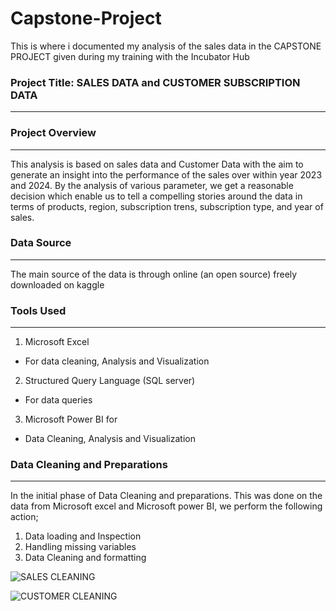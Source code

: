 # Capstone-Project
This is where i documented my analysis of the sales data in the CAPSTONE PROJECT given during my training with the Incubator Hub

### Project Title: SALES DATA and CUSTOMER SUBSCRIPTION DATA
---

### Project Overview
---
This analysis is based on sales data and Customer Data with the aim to generate an insight into the performance of the sales over within year 2023 and 2024. By the analysis of various 
parameter, we get a reasonable decision which enable us to tell a compelling stories around the data in terms of products, region, subscription trens, subscription type, and year of sales.

### Data Source
---
The main source of the data is through online (an open source) freely downloaded on kaggle

### Tools Used
---
1. Microsoft Excel 
  - For data cleaning, Analysis and Visualization
2. Structured Query Language (SQL server)
  - For data queries
3. Microsoft Power BI for
  - Data Cleaning, Analysis and Visualization

### Data Cleaning and Preparations
---
In the initial phase of Data Cleaning and preparations. This was done on the data from Microsoft excel and Microsoft power BI, we perform the following 
action;
1.	Data loading and Inspection
2.	Handling missing variables
3.	Data Cleaning and formatting

 ![SALES CLEANING](https://github.com/user-attachments/assets/e3feffd0-743c-4f2d-8823-75c85c926ba4)

 ![CUSTOMER CLEANING](https://github.com/user-attachments/assets/5665ef20-7f91-4579-95f5-8e5d6a1ca9d2)
